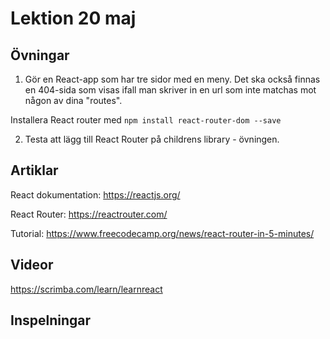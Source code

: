 # Lektion 20 maj

## Övningar

1. Gör en React-app som har tre sidor med en meny. Det ska också finnas en 404-sida som visas ifall man
skriver in en url som inte matchas mot någon av dina "routes".

Installera React router med `npm install react-router-dom --save`

2. Testa att lägg till React Router på childrens library - övningen.


## Artiklar

React dokumentation: https://reactjs.org/

React Router: https://reactrouter.com/

Tutorial: https://www.freecodecamp.org/news/react-router-in-5-minutes/

## Videor

https://scrimba.com/learn/learnreact


## Inspelningar
